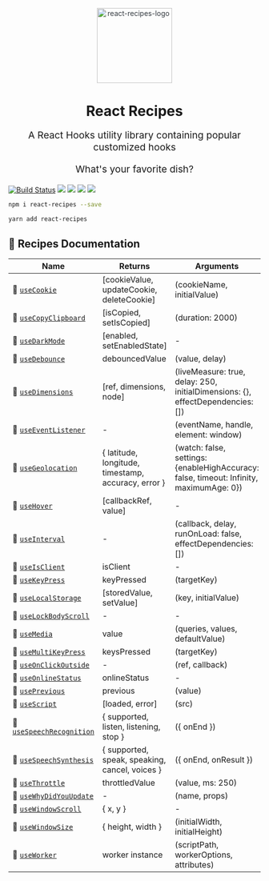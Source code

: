 <p align="center" style="color: #343a40">
  <img
    src="https://s3.amazonaws.com/pix.iemoji.com/images/emoji/apple/ios-12/256/woman-cook.png" 
    alt="react-recipes-logo" 
    height="150" 
    width="150"
    >
  <h1 align="center">React Recipes</h1>
</p>
<p align="center" style="font-size: 1.2rem;">A React Hooks utility library containing popular customized hooks</p>
<p align="center" style="font-size: 1.2rem;">What's your favorite dish?</p>

[![Build Status](https://travis-ci.com/craig1123/react-recipes.svg?branch=master)](https://travis-ci.com/craig1123/react-recipes)
![](https://badgen.net/npm/v/react-recipes)
![](https://badgen.net/bundlephobia/minzip/react-recipes)
![](https://badgen.net/npm/dt/react-recipes)
![](https://img.shields.io/badge/license-MIT-green.svg)

```bash
npm i react-recipes --save
```

```bash
yarn add react-recipes
```

## 🥘 Recipes Documentation

| Name                                                                | Returns                                               | Arguments                                                                               |
| ------------------------------------------------------------------- | ----------------------------------------------------- | --------------------------------------------------------------------------------------- |
| 🍪 [`useCookie`](./docs/useCookie.md)                               | [cookieValue, updateCookie, deleteCookie]             | (cookieName, initialValue)                                                              |
| 🥠 [`useCopyClipboard`](./docs/useCopyClipboard.md)                 | [isCopied, setIsCopied]                               | (duration: 2000)                                                                        |
| 🍩 [`useDarkMode`](./docs/useDarkMode.md)                           | [enabled, setEnabledState]                            | -                                                                                       |
| 🍜 [`useDebounce`](./docs/useDebounce.md)                           | debouncedValue                                        | (value, delay)                                                                          |
| 🥡 [`useDimensions`](./docs/useDimensions.md)                       | [ref, dimensions, node]                               | (liveMeasure: true, delay: 250, initialDimensions: {}, effectDependencies: [])          |
| 🍳 [`useEventListener`](./docs/useEventListener.md)                 | -                                                     | (eventName, handle, element: window)                                                    |
| 🌯 [`useGeolocation`](./docs/useGeolocation.md)                     | { latitude, longitude, timestamp, accuracy, error }   | (watch: false, settings: {enableHighAccuracy: false, timeout: Infinity, maximumAge: 0}) |
| 🌭 [`useHover`](./docs/useHover.md)                                 | [callbackRef, value]                                  | -                                                                                       |
| 🍦 [`useInterval`](./docs/useInterval.md)                           | -                                                     | (callback, delay, runOnLoad: false, effectDependencies: [])                             |
| 🍐 [`useIsClient`](./docs/useIsClient.md)                           | isClient                                              | -                                                                                       |
| 🥧 [`useKeyPress`](./docs/useKeyPress.md)                           | keyPressed                                            | (targetKey)                                                                             |
| 🍱 [`useLocalStorage`](./docs/useLocalStorage.md)                   | [storedValue, setValue]                               | (key, initialValue)                                                                     |
| 🍋 [`useLockBodyScroll`](./docs/useLockBodyScroll.md)               | -                                                     | -                                                                                       |
| 🍉 [`useMedia`](./docs/useMedia.md)                                 | value                                                 | (queries, values, defaultValue)                                                         |
| 🥭 [`useMultiKeyPress`](./docs/useMultiKeyPress.md)                 | keysPressed                                           | (targetKey)                                                                             | 
| 🥑 [`useOnClickOutside`](./docs/useOnClickOutside.md)               | -                                                     | (ref, callback)                                                                         | 
| 🥒 [`useOnlineStatus`](./docs/useOnlineStatus.md)                   | onlineStatus                                          | -                                                                                       | 
| 🍿 [`usePrevious`](./docs/usePrevious.md)                           | previous                                              | (value)                                                                                 |
| 🍣 [`useScript`](./docs/useScript.md)                               | [loaded, error]                                       | (src)                                                                                   |
| 🍖 [`useSpeechRecognition`](./docs/useSpeechRecognition.md)         | { supported, listen, listening, stop }                | ({ onEnd })                                                                             |
| 🍗 [`useSpeechSynthesis`](./docs/useSpeechSynthesis.md)             | { supported, speak, speaking, cancel, voices }        | ({ onEnd, onResult })                                                                   |
| 🍏 [`useThrottle`](./docs/useThrottle.md)                           | throttledValue                                        | (value, ms: 250)                                                                        |
| 🍷 [`useWhyDidYouUpdate`](./docs/useWhyDidYouUpdate.md)             | -                                                     | (name, props)                                                                           |
| 🥖 [`useWindowScroll`](./docs/useWindowScroll.md)                   | { x, y }                                              | -                                                                                       |
| 🥮 [`useWindowSize`](./docs/useWindowSize.md)                       | { height, width }                                     | (initialWidth, initialHeight)                                                           |
| 🥝 [`useWorker`](./docs/useWorker.md)                               | worker instance                                       | (scriptPath, workerOptions, attributes)                                                 |
